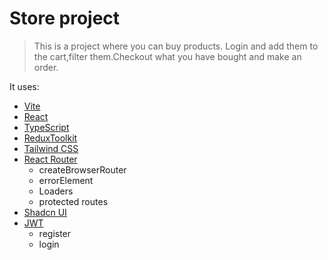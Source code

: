 # Store project

> This is a project where you can buy products. Login and add them to the cart,filter them.Checkout what you have bought and make an order.

It uses:

- [Vite](https://vitejs.dev/)
- [React](https://reactjs.org/)
- [TypeScript](https://www.typescriptlang.org/)
- [ReduxToolkit](https://redux-toolkit.js.org/)
- [Tailwind CSS](https://tailwindcss.com/)
- [React Router](https://reactrouter.com/)
  - createBrowserRouter
  - errorElement
  - Loaders
  - protected routes
- [Shadcn UI](https://ui.shadcn.com/)
- [JWT](https://jwt.io/)
  - register
  - login
